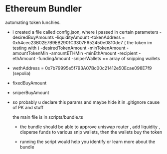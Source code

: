 # Ethereum Bundler

automating token lunchies.


- i created a file called config.json, where i passed in certain parameters
-desiredBuyAmounts
-liquidityAmount
-tokenAddress = 0x54cec23B02E7B9EB2901C3307F652450e0810de7 ( the token im testing with )
-desiredTokenAmount
-minTokenAmount
-amountTokenMin
-amountETHMin
-minEthAmount
-recipient
-ethAmount
-fundingAmount
-sniperWallets == array of snipping wallets
- wethAddress  = 0x7b79995e5f793A07Bc00c21412e50Ecae098E7f9 (sepolia)
- fixedBuyAmount
- sniperBuyAmount

- so probably u declare this params and maybe hide it in .gitignore cause of PK and stuff 

  the main file is in scripts/bundle.ts

  - the bundle should be able to approve uniswap router , add liquidity , disperse funds to various snip wallets, then the wallets buy the token
 
  - running the script would help you identify or learn more about the bundle
 
 





